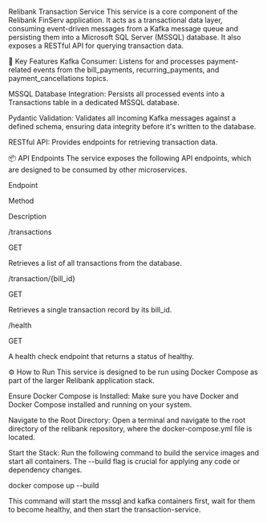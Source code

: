 Relibank Transaction Service
This service is a core component of the Relibank FinServ application. It acts as a transactional data layer, consuming event-driven messages from a Kafka message queue and persisting them into a Microsoft SQL Server (MSSQL) database. It also exposes a RESTful API for querying transaction data.

🚀 Key Features
Kafka Consumer: Listens for and processes payment-related events from the bill_payments, recurring_payments, and payment_cancellations topics.

MSSQL Database Integration: Persists all processed events into a Transactions table in a dedicated MSSQL database.

Pydantic Validation: Validates all incoming Kafka messages against a defined schema, ensuring data integrity before it's written to the database.

RESTful API: Provides endpoints for retrieving transaction data.

📦 API Endpoints
The service exposes the following API endpoints, which are designed to be consumed by other microservices.

Endpoint

Method

Description

/transactions

GET

Retrieves a list of all transactions from the database.

/transaction/{bill_id}

GET

Retrieves a single transaction record by its bill_id.

/health

GET

A health check endpoint that returns a status of healthy.

⚙️ How to Run
This service is designed to be run using Docker Compose as part of the larger Relibank application stack.

Ensure Docker Compose is Installed: Make sure you have Docker and Docker Compose installed and running on your system.

Navigate to the Root Directory: Open a terminal and navigate to the root directory of the relibank repository, where the docker-compose.yml file is located.

Start the Stack: Run the following command to build the service images and start all containers. The --build flag is crucial for applying any code or dependency changes.

docker compose up --build

This command will start the mssql and kafka containers first, wait for them to become healthy, and then start the transaction-service.
